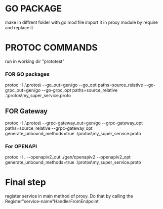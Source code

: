 # GO PACKAGE

make in diffrent folder with go mod file
import it in proxy module by require and replace it

# PROTOC COMMANDS

run in working dir "prototest"

### FOR GO packages
protoc -I .\protos\ --go_out=gen/go --go_opt paths=source_relative  --go-grpc_out=gen/go --go-grpc_opt paths=source_relative .\protos\my_super_service.proto

## FOR Gateway
protoc -I .\protos\ --grpc-gateway_out=gen/go  --grpc-gateway_opt paths=source_relative --grpc-gateway_opt generate_unbound_methods=true  .\protos\my_super_service.proto

### For OPENAPI 
 protoc -I . --openapiv2_out ./gen/openapiv2 --openapiv2_opt generate_unbound_methods=true 
 .\protos\my_super_service.proto

# Final step
register service in main method of proxy. Do that by calling the Register"service-name"HandlerFromEndpoint